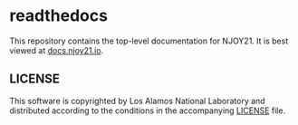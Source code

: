 # readthedocs
This repository contains the top-level documentation for NJOY21. It is best viewed at [docs.njoy21.io](https://docs.njoy21.io).

## LICENSE
This software is copyrighted by Los Alamos National Laboratory and distributed according to the conditions in the accompanying [LICENSE](LICENSE) file.
